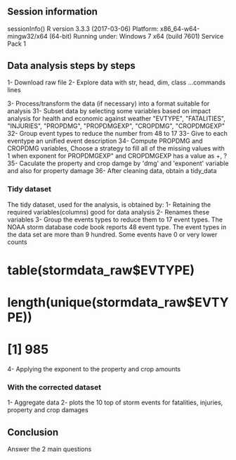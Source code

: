 # 

## Session information  
sessionInfo()
R version 3.3.3 (2017-03-06)
Platform: x86_64-w64-mingw32/x64 (64-bit)
Running under: Windows 7 x64 (build 7601) Service Pack 1


## Data analysis steps by steps     
1- Download raw file
2- Explore data with str, head, dim, class ...commands lines

3- Process/transform the data (if necessary) into a format suitable for analysis   31- Subset data by selecting some variables based on impact analysis for health       and economic against weather
    "EVTYPE", "FATALITIES", "INJURIES", "PROPDMG", "PROPDMGEXP", 
    "CROPDMG", "CROPDMGEXP"
 32- Group event types to reduce the number from 48 to 17
 33- Give to each eventype an unified event description
 34- Compute PROPDMG and CROPDMG variables,
    Choose a strategy to fill all of the missing values with 1 when exponent for      PROPDMGEXP" and CROPDMGEXP has a value as +, ?
 35- Caculate the property and crop damge by 'dmg' and 'exponent' variable and         also for property damage
 36- After cleaning data, obtain a tidy_data

### Tidy dataset   

The tidy dataset, used for the analysis, is obtained by:
1- Retaining the required variables(columns) good for data analysis
2- Renames these variables
3- Group the events types to reduce them to 17 event types. The NOAA storm database   code book reports 48 event type. The event types in the data set are more than 9   hundred. Some events have 0 or very lower counts
  
  # table(stormdata_raw$EVTYPE)
  # length(unique(stormdata_raw$EVTYPE))
  # [1] 985
  
4- Applying the exponent to the property and crop amounts

### With the corrected dataset
1- Aggregate data 
2- plots the 10 top of storm events for fatalities, injuries, property and crop damages

## Conclusion 
Answer the 2 main questions
 


   